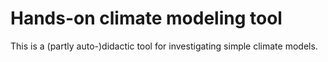 # Hands-on climate modeling tool

This is a (partly auto-)didactic tool for investigating simple climate models.
